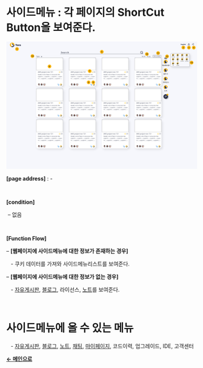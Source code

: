 # 사이드메뉴 : 각 페이지의 ShortCut Button을 보여준다.

![tempImage](/docs/image/Mainpage.png)

**[page address]** : -

<br/>

**[condition]**

&nbsp;&ndash; 없음

<br/>

**[Function Flow]**

&ndash; **[웹페이지에 사이드메뉴에 대한 정보가 존재하는 경우]**

&nbsp;&nbsp;&nbsp;- 쿠키 데이터를 가져와 사이드메뉴리스트를 보여준다.

&ndash; **[웹페이지에 사이드메뉴에 대한 정보가 없는 경우]**

&nbsp;&nbsp;&nbsp;- [자유게시판](/docs/Post.md), [블로그](/docs/Blog.md), 라이선스, [노트](/docs/GNB/Note/Main.md)를 보여준다.
<br/>

<br/>

# 사이드메뉴에 올 수 있는 메뉴

&nbsp;&nbsp;&nbsp;- [자유게시판](/docs/Post.md), [블로그](/docs/Blog.md), [노트](/docs/GNB/Note/Main.md), [채팅](/docs/GNB/Chat/Main.md),  [마이페이지](/docs/Mypage.md), 코드이력, 업그레이드, IDE, 고객센터

[**← 메인으로**](/readme.md)
